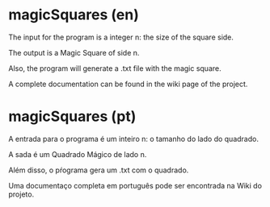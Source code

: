 # magicSquares (en)

The input for the program is a integer n: the size of the square side.

The output is a Magic Square of side n.

Also, the program will generate a .txt file with the magic square.

A complete documentation can be found in the wiki page of the project.

# magicSquares (pt)

A entrada para o programa é um inteiro n: o tamanho do lado do quadrado.

A sada é um Quadrado Mágico de lado n.

Além disso, o pŕograma gera um .txt com o quadrado.

Uma documentaço completa em português pode ser encontrada na Wiki do projeto.
